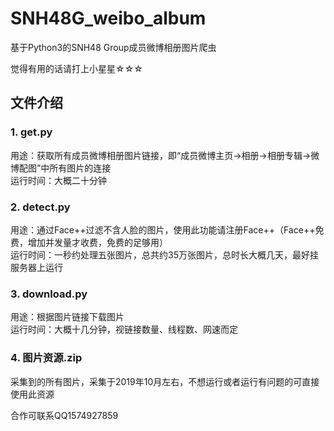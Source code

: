 # SNH48G_weibo_album
基于Python3的SNH48 Group成员微博相册图片爬虫  

觉得有用的话请打上小星星☆☆☆  

## 文件介绍
### 1. get.py
用途：获取所有成员微博相册图片链接，即“成员微博主页->相册->相册专辑->微博配图”中所有图片的连接  
运行时间：大概二十分钟  

### 2. detect.py
用途：通过Face++过滤不含人脸的图片，使用此功能请注册Face++（Face++免费，增加并发量才收费，免费的足够用）  
运行时间：一秒约处理五张图片，总共约35万张图片，总时长大概几天，最好挂服务器上运行

### 3. download.py
用途：根据图片链接下载图片  
运行时间：大概十几分钟，视链接数量、线程数、网速而定

### 4. 图片资源.zip
采集到的所有图片，采集于2019年10月左右，不想运行或者运行有问题的可直接使用此资源  

合作可联系QQ1574927859
